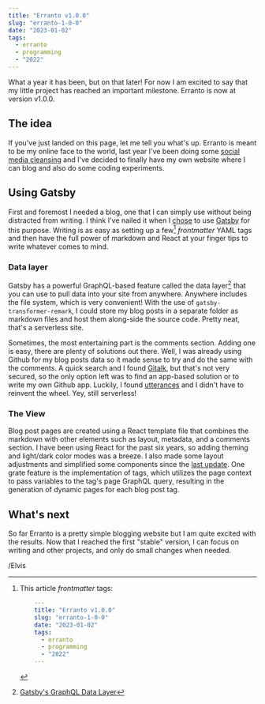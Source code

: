 ```yaml
---
title: "Erranto v1.0.0"
slug: "erranto-1-0-0"
date: "2023-01-02"
tags:
  - erranto
  - programming
  - "2022"
---
```


What a year it has been, but on that later! For now I am excited to say that
my little project has reached an important milestone. Erranto is now at version
v1.0.0.

## The idea

If you've just landed on this page, let me tell you what's up. Erranto is meant to
be my online face to the world, last year I've been doing some [social media cleansing](/blog/social-media-cleansing)
and I've decided to finally have my own website where I can blog and also do some coding
experiments.

## Using Gatsby

First and foremost I needed a blog, one that I can simply use without being distracted
from writing. I think I've nailed it when I [chose](/blog/so-far-so-good/) to use [Gatsby](https://www.gatsbyjs.com/)
for this purpose. Writing is as easy as setting up a few[^1] _frontmatter_ YAML tags and then
have the full power of markdown and React at your finger tips to write whatever comes to mind.

### Data layer

Gatsby has a powerful GraphQL-based feature called the data layer[^2] that you can use to pull
data into your site from anywhere. Anywhere includes the file system, which is very convenient!
With the use of `gatsby-transformer-remark`, I could store my blog posts in a separate folder as
markdown files and host them along-side the source code. Pretty neat, that's a serverless site.

Sometimes, the most entertaining part is the comments section. Adding one is easy, there are
plenty of solutions out there. Well, I was already using Github for my blog posts data so it
made sense to try and do the same with the comments. A quick search and I found [Gitalk](https://github.com/gitalk/gitalk), but that's not very secured, so the only option left was to find an app-based solution or to write my
own Github app. Luckily, I found [utterances](https://utteranc.es/) and I didn't have to reinvent the wheel.
Yey, still serverless!

### The View

Blog post pages are created using a React template file that combines the markdown with other elements
such as layout, metadata, and a comments section. I have been using React for the past six years, so adding
theming and light/dark color modes was a breeze. I also made some layout adjustments and simplified some
components since the [last update](/blog/so-far-so-good). One grate feature is the implementation of tags,
which utilizes the page context to pass variables to the tag's page GraphQL query, resulting in the generation
of dynamic pages for each blog post tag.

## What's next

So far Erranto is a pretty simple blogging website but I am quite excited with the results. Now that I reached
the first "stable" version, I can focus on writing and other projects, and only do small changes when needed.

/Elvis

[^1]: This article _frontmatter_ tags:

    ```YAML
        ---
        title: "Erranto v1.0.0"
        slug: "erranto-1-0-0"
        date: "2023-01-02"
        tags:
          - erranto
          - programming
          - "2022"
        ---
    ```

[^2]: [Gatsby's GraphQL Data Layer](https://www.gatsbyjs.com/docs/reference/graphql-data-layer/)
